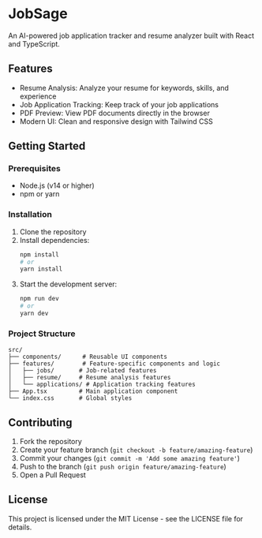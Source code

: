 # JobSage

An AI-powered job application tracker and resume analyzer built with React and TypeScript.

## Features

- Resume Analysis: Analyze your resume for keywords, skills, and experience
- Job Application Tracking: Keep track of your job applications
- PDF Preview: View PDF documents directly in the browser
- Modern UI: Clean and responsive design with Tailwind CSS

## Getting Started

### Prerequisites

- Node.js (v14 or higher)
- npm or yarn

### Installation

1. Clone the repository
2. Install dependencies:
   ```bash
   npm install
   # or
   yarn install
   ```
3. Start the development server:
   ```bash
   npm run dev
   # or
   yarn dev
   ```

### Project Structure

```
src/
├── components/      # Reusable UI components
├── features/        # Feature-specific components and logic
│   ├── jobs/       # Job-related features
│   ├── resume/     # Resume analysis features
│   └── applications/ # Application tracking features
├── App.tsx         # Main application component
└── index.css       # Global styles
```

## Contributing

1. Fork the repository
2. Create your feature branch (`git checkout -b feature/amazing-feature`)
3. Commit your changes (`git commit -m 'Add some amazing feature'`)
4. Push to the branch (`git push origin feature/amazing-feature`)
5. Open a Pull Request

## License

This project is licensed under the MIT License - see the LICENSE file for details.
